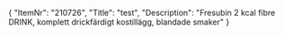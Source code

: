 {
  "ItemNr": "210726",
  "Title": "test",
  "Description": "Fresubin 2 kcal fibre DRINK, komplett drickfärdigt kostillägg, blandade smaker"
}